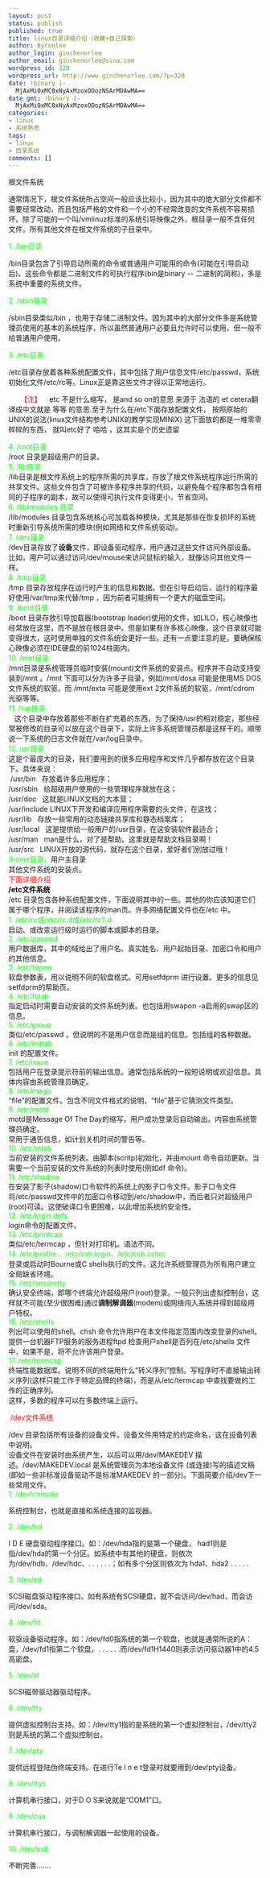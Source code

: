 ```yaml
---
layout: post
status: publish
published: true
title: linux目录详细介绍（收藏+自己探索）
author: Byronlee
author_login: ginchenorlee
author_email: ginchenorlee@sina.com
wordpress_id: 320
wordpress_url: http://www.ginchenorlee.com/?p=320
date: !binary |-
  MjAxMi0xMC0xNyAxMzoxODozNSArMDAwMA==
date_gmt: !binary |-
  MjAxMi0xMC0xNyAxMzoxODozNSArMDAwMA==
categories:
- linux
- 系统熟悉
tags:
- linux
- 目录系统
comments: []
---
```

<p>根文件系统</p>
<p>通常情况下，根文件系统所占空间一般应该比较小，因为其中的绝大部分文件都不需要经常改动，而且包括严格的文件和一个小的不经常改变的文件系统不容易损坏。除了可能的一个叫/vmlinuz标准的系统引导映像之外，根目录一般不含任何文件。所有其他文件在根文件系统的子目录中。</p>
<p><span style="color: #00ff00;">1. /bin目录</span></p>
<p>/bin目录包含了引导启动所需的命令或普通用户可能用的命令(可能在引导启动后)。这些命令都是二进制文件的可执行程序(bin是binary -- 二进制的简称)，多是系统中重要的系统文件。</p>
<p><span style="color: #00ff00;">2. /sbin目录</span></p>
<p>/sbin目录类似/bin ，也用于存储二进制文件。因为其中的大部分文件多是系统管理员使用的基本的系统程序，所以虽然普通用户必要且允许时可以使用，但一般不给普通用户使用。</p>
<p><span style="color: #00ff00;">3. /etc目录</span></p>
<p>/etc目录存放着各种系统配置文件，其中包括了用户信息文件/etc/passwd，系统初始化文件/etc/rc等。Linux正是靠这些文件才得以正常地运行。</p>
<p><span style="color: #ff0000;">      【注】    <span style="color: #000000;">e</span></span>tc 不是什么缩写， 是and so on的意思 来源于 法语的 et cetera翻译成中文就是 等等 的意思.至于为什么在/etc下面存放配置文件， 按照原始的UNIX的说法(linux文件结构参考UNIX的教学实现MINIX) 这下面放的都是一堆零零碎碎的东西， 就叫etc好了 哈哈 ，这其实是个历史遗留</p>
<div><span style="color: #00ff00;">4. /root目录</span></div>
<div></div>
<div>/root 目录是超级用户的目录。</div>
<div>
<span style="color: #00ff00;">5. /lib目录</span></div>
<div>
/lib目录是根文件系统上的程序所需的共享库，存放了根文件系统程序运行所需的共享文件。这些文件包含了可被许多程序共享的代码，以避免每个程序都包含有相同的子程序的副本，故可以使得可执行文件变得更小，节省空间。</div>
<div>
<span style="color: #00ff00;">6. /lib/modules 目录</span></div>
<div>
/lib/modules 目录包含系统核心可加载各种模块，尤其是那些在恢复损坏的系统时重新引导系统所需的模块(例如网络和文件系统驱动)。</div>
<div>
<span style="color: #00ff00;">7. /dev目录</span></div>
<div>
/dev目录存放了<strong>设备</strong>文件，即设备驱动程序，用户通过这些文件访问外部设备。比如，用户可以通过访问/dev/mouse来访问鼠标的输入，就像访问其他文件一样。</div>
<div>
<span style="color: #00ff00;">8. /tmp目录</span></div>
<div>
/tmp 目录存放程序在运行时产生的信息和数据。但在引导启动后，运行的程序最好使用/var/tmp来代替/tmp ，因为前者可能拥有一个更大的磁盘空间。</div>
<div>
<span style="color: #00ff00;">9. /boot目录</span></div>
<div>
/boot 目录存放引导加载器(bootstrap loader)使用的文件，如LILO，核心映像也经常放在这里，而不是放在根目录中。但是如果有许多核心映像，这个目录就可能变得很大，这时使用单独的文件系统会更好一些。还有一点要注意的是，要确保核心映像必须在IDE硬盘的前1024柱面内。</div>
<div>
<span style="color: #00ff00;">10. /mnt目录</span></div>
<div>
/mnt目录是系统管理员临时安装(mount)文件系统的安装点。程序并不自动支持安装到/mnt 。/mnt 下面可以分为许多子目录，例如/mnt/dosa 可能是使用MS DOS文件系统的软驱，而 /mnt/exta 可能是使用ext 2文件系统的软驱，/mnt/cdrom 光驱等等。</div>
<div></div>
<div><span style="color: #00ff00;">11. /var目录</span></div>
<div></div>
<div>   这个目录中存放着那些不断在扩充着的东西，为了保持/usr的相对稳定，那些经常被修改的目录可以放在这个目录下，实际上许多系统管理员都是这样干的。顺带说一下系统的日志文件就在/var/log目录中。</div>
<div></div>
<div><span style="color: #00ff00;">12. usr目录</span></div>
<div></div>
<div>这是个最庞大的目录，我们要用到的很多应用程序和文件几乎都存放在这个目录下。具体来说：</div>
<div></div>
<div> /usr/bin   存放着许多应用程序；<br />
/usr/sbin   给超级用户使用的一些管理程序就放在这；<br />
/usr/doc   这就是LINUX文档的大本营；<br />
/usr/include LINUX下开发和编译应用程序需要的头文件，在这找；<br />
/usr/lib   存放一些常用的动态链接共享库和静态档案库；<br />
/usr/local   这是提供给一般用户的/usr目录，在这安装软件最适合；<br />
/usr/man   man是什么，对了是帮助。这里就是帮助文档目录啊！<br />
/usr/src   LINUX开放的源代码，就存在这个目录，爱好者们别放过哦！</div>
<div></div>
<div><span style="color: #00ff00;">/home目录，</span>用户主目录</div>
<div>其他文件系统的安装点。</div>
<div><span style="color: #ff0000;">下面详细介绍</span></div>
<div></div>
<div></div>
<div><span style="color: #000000;"><strong>/etc文件系统</strong></span></div>
<div></div>
<div></div>
<div>/etc 目录包含各种系统配置文件，下面说明其中的一些。其他的你应该知道它们属于哪个程序，并阅读该程序的man页。许多网络配置文件也在/etc 中。</div>
<div></div>
<div><span style="color: #00ff00;">1. /etc/rc或/etc/rc.d或/etc/rc?.d</span></div>
<div>
启动、或改变运行级时运行的脚本或脚本的目录。</div>
<div>
<span style="color: #00ff00;">2. /etc/passwd</span></div>
<div>
用户数据库，其中的域给出了用户名、真实姓名、用户起始目录、加密口令和用户的其他信息。</div>
<div>
<span style="color: #00ff00;">3. /etc/fdprm</span></div>
<div>
软盘参数表，用以说明不同的软盘格式。可用setfdprm 进行设置。更多的信息见setfdprm的帮助页。</div>
<div>
<span style="color: #00ff00;">4. /etc/fstab</span></div>
<div>
指定启动时需要自动安装的文件系统列表。也包括用swapon -a启用的swap区的信息。</div>
<div>
<span style="color: #00ff00;">5. /etc/group</span></div>
<div>
类似/etc/passwd ，但说明的不是用户信息而是组的信息。包括组的各种数据。</div>
<div>
<span style="color: #00ff00;">6. /etc/inittab</span></div>
<div>
init 的配置文件。</div>
<div>
<span style="color: #00ff00;">7. /etc/issue</span></div>
<div>
包括用户在登录提示符前的输出信息。通常包括系统的一段短说明或欢迎信息。具体内容由系统管理员确定。</div>
<div>
<span style="color: #00ff00;">8. /etc/magic</span></div>
<div>
“file”的配置文件。包含不同文件格式的说明，“file”基于它猜测文件类型。</div>
<div>
<span style="color: #00ff00;">9. /etc/motd</span></div>
<div>
motd是Message Of The Day的缩写，用户成功登录后自动输出。内容由系统管理员确定。<br />
常用于通告信息，如计划关机时间的警告等。</div>
<div>
<span style="color: #00ff00;">10. /etc/mtab</span></div>
<div>
当前安装的文件系统列表。由脚本(scritp)初始化，并由mount 命令自动更新。当需要一个当前安装的文件系统的列表时使用(例如df 命令)。</div>
<div>
<span style="color: #00ff00;">11. /etc/shadow</span></div>
<div>
在安装了影子(shadow)口令软件的系统上的影子口令文件。影子口令文件将/etc/passwd文件中的加密口令移动到/etc/shadow中，而后者只对超级用户(root)可读。这使破译口令更困难，以此增加系统的安全性。</div>
<div>
<span style="color: #00ff00;">12. /etc/login.defs</span></div>
<div>
login命令的配置文件。</div>
<div>
<span style="color: #00ff00;">13. /etc/printcap</span></div>
<div>
类似/etc/termcap ，但针对打印机。语法不同。</div>
<div>
<span style="color: #00ff00;">14. /etc/profile 、/etc/csh.login、/etc/csh.cshrc</span></div>
<div>
登录或启动时Bourne或C shells执行的文件。这允许系统管理员为所有用户建立全局缺省环境。</div>
<div>
<span style="color: #00ff00;">15. /etc/securetty</span></div>
<div>
确认安全终端，即哪个终端允许超级用户(root)登录。一般只列出虚拟控制台，这样就不可能(至少很困难)通过<strong>调制解调器</strong>(modem)或网络闯入系统并得到超级用户特权。</div>
<div>
<span style="color: #00ff00;">16. /etc/shells</span></div>
<div>
列出可以使用的shell。chsh 命令允许用户在本文件指定范围内改变登录的shell。提供一台机器FTP服务的服务进程ftpd 检查用户shell是否列在/etc/shells 文件中，如果不是，将不允许该用户登录。</div>
<div>
<span style="color: #00ff00;">17. /etc/termcap</span></div>
<div>
终端性能数据库。说明不同的终端用什么“转义序列”控制。写程序时不直接输出转义序列(这样只能工作于特定品牌的终端)，而是从/etc/termcap 中查找要做的工作的正确序列。<br />
这样，多数的程序可以在多数终端上运行。</div>
<div>
<p><span style="color: #ff0000;"> /dev文件系统</span></p>
<p>/dev 目录包括所有设备的设备文件。设备文件用特定的约定命名，这在设备列表中说明。<br />
设备文件在安装时由系统产生，以后可以用/dev/MAKEDEV 描述。/dev/MAKEDEV.local 是系统管理员为本地设备文件 (或连接)写的描述文稿(即如一些非标准设备驱动不是标准MAKEDEV 的一部分)。下面简要介绍/dev下一些常用文件。<br />
<span style="color: #00ff00;">1. /dev/console</span></p>
<p>系统控制台，也就是直接和系统连接的监视器。</p>
<p><span style="color: #00ff00;">2. /dev/hd</span></p>
<p>I D E 硬盘驱动程序接口。如：/dev/hda指的是第一个硬盘， had1则是指/dev/hda的第一个分区。如系统中有其他的硬盘，则依次为/dev/hdb、/dev/hdc、. . . . . .；如有多个分区则依次为 hda1、hda2 . . . . .</p>
<p><span style="color: #00ff00;">3. /dev/sd</span></p>
<p>SCSI磁盘驱动程序接口。如有系统有SCSI硬盘，就不会访问/dev/had，而会访问/dev/sda。</p>
<p><span style="color: #00ff00;">4. /dev/fd</span></p>
<p>软驱设备驱动程序。如：/dev/fd0指系统的第一个软盘，也就是通常所说的A：盘，/dev/fd1指第二个软盘，. . . . . .而/dev/fd1H1440则表示访问驱动器1中的4.5高密盘。</p>
<p><span style="color: #00ff00;">5. /dev/st</span></p>
<p>SCSI磁带驱动器驱动程序。</p>
<p><span style="color: #00ff00;">6. /dev/tty</span></p>
<p>提供虚拟控制台支持。如：/dev/tty1指的是系统的第一个虚拟控制台，/dev/tty2则是系统的第二个虚拟控制台。</p>
<p><span style="color: #00ff00;">7. /dev/pty</span></p>
<p>提供远程登陆伪终端支持。在进行Te l n e t登录时就要用到/dev/pty设备。</p>
<p><span style="color: #00ff00;">8. /dev/ttys</span></p>
<p>计算机串行接口，对于D O S来说就是“COM1”口。</p>
<p><span style="color: #00ff00;">9. /dev/cua</span></p>
<p>计算机串行接口，与调制解调器一起使用的设备。</p>
<p><span style="color: #00ff00;">10. /dev/null</span></p>
<p>不断完善.......</p>
</div>
